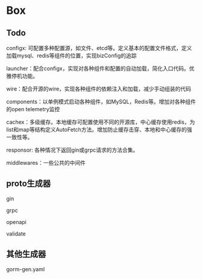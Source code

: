 # Box

## Todo

configx: 可配置多种配置源，如文件、etcd等。定义基本的配置文件格式，定义加载mysql、redis等组件的位置，实现bizConfig的追踪

launcher：配合configx，实现对各种组件和配置的自动加载，简化入口代码。优雅停机功能。

wire：配合开源的wire，实现各种组件的依赖注入和加载，减少手动组装的代码

components：以单例模式启动各种组件，如MySQL，Redis等。增加对各种组件的open telemetry监控

cachex：多级缓存。本地缓存可配置使用不同的开源库，中心缓存使用redis，为list和map等结构定义AutoFetch方法。增加防止缓存击穿、本地和中心缓存的强一致性等。

responsor: 各种情况下返回gin或grpc请求的方法合集。

middlewares：一些公共的中间件

## proto生成器

gin

grpc

openapi

validate

## 其他生成器

gorm-gen.yaml
